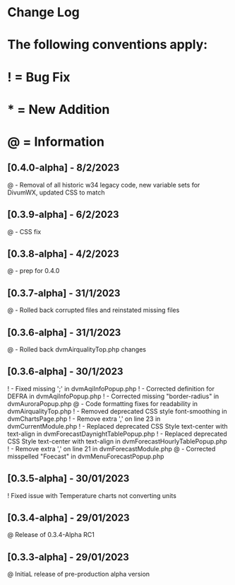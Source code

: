 # Change Log
# The following conventions apply:
# ! = Bug Fix
# * = New Addition
# @ = Information

## [0.4.0-alpha] - 8/2/2023
@ - Removal of all historic w34 legacy code, new variable sets for DivumWX, updated CSS to match

## [0.3.9-alpha] - 6/2/2023
@ - CSS fix

## [0.3.8-alpha] - 4/2/2023
@ - prep for 0.4.0

## [0.3.7-alpha] - 31/1/2023
@ - Rolled back corrupted files and reinstated missing files

## [0.3.6-alpha] - 31/1/2023
@ - Rolled back dvmAirqualityTop.php changes

## [0.3.6-alpha] - 30/1/2023
! - Fixed missing ';' in dvmAqiInfoPopup.php
! - Corrected definition for DEFRA in dvmAqiInfoPopup.php
! - Corrected missing "border-radius" in dvmAuroraPopup.php
@ - Code formatting fixes for readability in dvmAirqualityTop.php
! - Removed deprecated CSS style font-smoothing in dvmChartsPage.php
! - Remove extra ',' on line 23 in dvmCurrentModule.php
! - Replaced deprecated CSS Style text-center with text-align in dvmForecastDaynightTablePopup.php
! - Replaced deprecated CSS Style text-center with text-align in dvmForecastHourlyTablePopup.php
! - Remove extra ',' on line 21 in dvmForecastModule.php
@ - Corrected misspelled "Foecast" in dvmMenuForecastPopup.php

## [0.3.5-alpha] - 30/01/2023
! Fixed issue with Temperature charts not converting units

## [0.3.4-alpha] - 29/01/2023
@ Release of 0.3.4-Alpha RC1

## [0.3.3-alpha] - 29/01/2023
@ InitiaL release of pre-production alpha version
